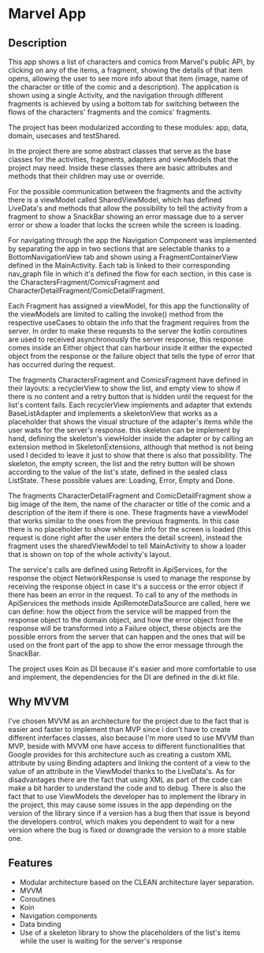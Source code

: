 # Marvel App
## Description
This app shows a list of characters and comics from Marvel's public API, by clicking on any of the 
items, a fragment, showing the details of that item opens, allowing the user to see more info about
that item (image, name of the character or title of the comic and a description).
The application is shown using a single Activity, and the navigation through different fragments is 
achieved by using a bottom tab for switching between the flows of the characters' fragments and the 
comics' fragments.

The project has been modularized according to these modules: app, data, domain, usecases and 
testShared.

In the project there are some abstract classes that serve as the base classes for the activities, 
fragments, adapters and viewModels that the project may need. Inside these classes there are 
basic attributes and methods that their children may use or override.

For the possible communication between the fragments and the activity there is a viewModel called
SharedViewModel, which has defined LiveData's and methods that allow the possibility to tell the 
activity from a fragment to show a SnackBar showing an error massage due to a server error or 
show a loader that locks the screen while the screen is loading.

For navigating through the app the Navigation Component was implemented by separating the app in 
two sections that are selectable thanks to a BottomNavigationView tab and shown using a 
FragmentContainerView defined in the MainActivity. Each tab is linked to their corresponding 
nav_graph file in which it's defined the flow for each section, in this case is the 
CharactersFragment/ComicsFragment and CharacterDetailFragment/ComicDetailFragment.

Each Fragment has assigned a viewModel, for this app the functionality of the viewModels are limited
to calling the invoke() method from the respective useCases to obtain the info that the fragment 
requires from the server. In order to make these requests to the server the kotlin coroutines are 
used to received asynchronously the server response, this response comes inside an Either object that
can harbour inside it either the expected object from the response or the failure object that tells 
the type of error that has occurred during the request.

The fragments CharactersFragment and ComicsFragment have defined in their layouts: a recyclerView to
show the list, and empty view to show if there is no content and a retry button that is hidden until
the request for the list's content fails. Each recyclerView implements and adapter that extends 
BaseListAdapter and implements a skeletonView that works as a placeholder that shows the visual 
structure of the adapter's items while the user waits for the server's response. this skeleton can
be implement by hand, defining the skeleton's viewHolder inside the adapter or by calling an 
extension method in SkeletonExtensions, although that method is not being used I decided to leave it
just to show that there is also that possibility. 
The skeleton, the empty screen, the list and the retry button will be shown according to the value 
of the list's state, defined in the sealed class ListState. These possible values are: Loading, 
Error, Empty and Done.

The fragments CharacterDetailFragment and ComicDetailFragment show a big image of the item, the name
of the character or title of the comic and a description of the item if there is one. These 
fragments have a viewModel that works similar to the ones from the previous fragments. In this 
case there is no placeholder to show while the info for the screen is loaded (this request is done 
right after the user enters the detail screen), instead the fragment uses the sharedViewModel to 
tell MainActivity to show a loader that is shown on top of the whole activity's layout.

The service's calls are defined using Retrofit in ApiServices, for the response the object 
NetworkResponse is used to manage the response by receiving the response object in case it's a 
success or the error object if there has been an error in the request. To call to any of the methods 
in ApiServices the methods inside ApiRemoteDataSource are called, here we can define: how the object 
from the service will be mapped from the response object to the domain object, and how the error 
object from the response will be transformed into a Failure object, these objects are the possible 
errors from the server that can happen and the ones that will be used on the front part of the app 
to show the error message through the SnackBar.

The project uses Koin as DI because it's easier and more comfortable to use and implement, the 
dependencies for the DI are defined in the di.kt file.

## Why MVVM
I've chosen MVVM as an architecture for the project due to the fact that is easier and faster to
implement than MVP since i don't have to create different interfaces classes, also because I'm more 
used to use MVVM than MVP, beside with MVVM one have access to different functionalities that Google
provides for this architecture such as creating a custom XML attribute by using Binding adapters 
and linking the content of a view to the value of an attribute in the ViewModel thanks to the 
LiveData's.
As for disadvantages there are the fact that using XML as part of the code can make a bit harder to 
understand the code and to debug. There is also the fact that to use ViewModels the developer has
to implement the library in the project, this may cause some issues in the app depending on the 
version of the library since if a version has a bug then that issue is beyond the developers control, 
which makes you dependent to wait for a new version where the bug is fixed or downgrade the version 
to a more stable one. 

## Features
* Modular architecture based on the CLEAN architecture layer separation.
* MVVM
* Coroutines
* Koin
* Navigation components
* Data binding
* Use of a skeleton library to show the placeholders of the list's items while the user is waiting
for the server's response